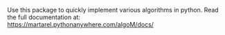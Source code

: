 Use this package to quickly implement various algorithms in python. 
Read the full documentation at: https://martarel.pythonanywhere.com/algoM/docs/
